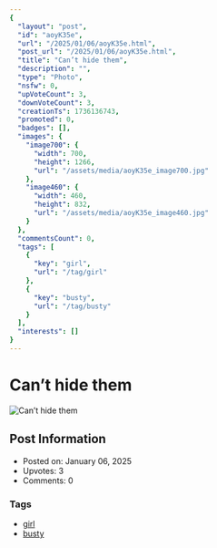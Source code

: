 ```yaml
---
{
  "layout": "post",
  "id": "aoyK35e",
  "url": "/2025/01/06/aoyK35e.html",
  "post_url": "/2025/01/06/aoyK35e.html",
  "title": "Can’t hide them",
  "description": "",
  "type": "Photo",
  "nsfw": 0,
  "upVoteCount": 3,
  "downVoteCount": 3,
  "creationTs": 1736136743,
  "promoted": 0,
  "badges": [],
  "images": {
    "image700": {
      "width": 700,
      "height": 1266,
      "url": "/assets/media/aoyK35e_image700.jpg"
    },
    "image460": {
      "width": 460,
      "height": 832,
      "url": "/assets/media/aoyK35e_image460.jpg"
    }
  },
  "commentsCount": 0,
  "tags": [
    {
      "key": "girl",
      "url": "/tag/girl"
    },
    {
      "key": "busty",
      "url": "/tag/busty"
    }
  ],
  "interests": []
}
---
```


# Can’t hide them

![Can’t hide them](/assets/media/aoyK35e_image700.jpg)

## Post Information

- Posted on: January 06, 2025
- Upvotes: 3
- Comments: 0

### Tags

- [girl](/tag/girl)
- [busty](/tag/busty)
